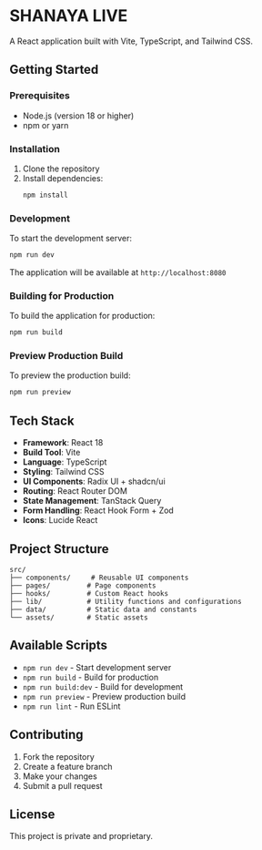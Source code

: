 # SHANAYA LIVE

A React application built with Vite, TypeScript, and Tailwind CSS.

## Getting Started

### Prerequisites

- Node.js (version 18 or higher)
- npm or yarn

### Installation

1. Clone the repository
2. Install dependencies:
   ```bash
   npm install
   ```

### Development

To start the development server:

```bash
npm run dev
```

The application will be available at `http://localhost:8080`

### Building for Production

To build the application for production:

```bash
npm run build
```

### Preview Production Build

To preview the production build:

```bash
npm run preview
```

## Tech Stack

- **Framework**: React 18
- **Build Tool**: Vite
- **Language**: TypeScript
- **Styling**: Tailwind CSS
- **UI Components**: Radix UI + shadcn/ui
- **Routing**: React Router DOM
- **State Management**: TanStack Query
- **Form Handling**: React Hook Form + Zod
- **Icons**: Lucide React

## Project Structure

```
src/
├── components/     # Reusable UI components
├── pages/         # Page components
├── hooks/         # Custom React hooks
├── lib/           # Utility functions and configurations
├── data/          # Static data and constants
└── assets/        # Static assets
```

## Available Scripts

- `npm run dev` - Start development server
- `npm run build` - Build for production
- `npm run build:dev` - Build for development
- `npm run preview` - Preview production build
- `npm run lint` - Run ESLint

## Contributing

1. Fork the repository
2. Create a feature branch
3. Make your changes
4. Submit a pull request

## License

This project is private and proprietary.
